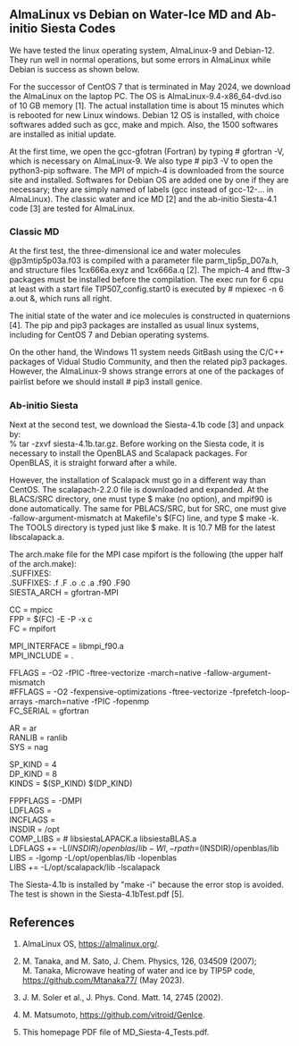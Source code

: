 ## AlmaLinux vs Debian on Water-Ice MD and Ab-initio Siesta Codes

We have tested the linux operating system, AlmaLinux-9 and Debian-12. 
They run well in normal operations, but some errors in AlmaLinux while
Debian is success as shown below.

For the successor of CentOS 7 that is terminated in May 2024, we download the
AlmaLinux on the laptop PC. The OS is AlmaLinux-9.4-x86_64-dvd.iso of 10 GB memory [1]. 
The actual installation time is about 15 minutes which is rebooted for new Linux windows.
Debian 12 OS is installed, with choice softwares added such as gcc, make and mpich.
Also, the 1500 softwares are installed as initial update.  

At the first time, we open the gcc-gfotran (Fortran) by typing # gfortran -V, 
which is necessary on AlmaLinux-9. We also type # pip3 -V to open the python3-pip software.
The MPI of mpich-4 is downloaded from the source site and installed.
Softwares for Debian OS are added one by one if they are necessary; they are simply
named of labels (gcc instead of gcc-12-... in AlmaLinux).
The classic water and ice MD [2] and the ab-initio Siesta-4.1 code [3] are tested
for AlmaLinux.

### Classic MD ###

At the first test, the three-dimensional ice and water molecules 
@p3mtip5p03a.f03 is compiled with a parameter file parm_tip5p_D07a.h, 
and structure files 1cx666a.exyz and 1cx666a.q [2]. 
The mpich-4 and fftw-3 packages must be installed before the compilation. 
The exec run for 6 cpu at least with a start file TIP507_config.start0 
is executed by # mpiexec -n 6 a.out &, which runs all right.

The initial state of the water and ice molecules is constructed in quaternions [4]. 
The pip and pip3 packages are installed as usual linux systems, including for CentOS 7 
and Debian operating systems. 

On the other hand, the Windows 11 system needs GitBash using the C/C++ packages of 
Vidual Studio Community, and then the related pip3 packages. 
However, the AlmaLinux-9 shows strange errors at one of the packages of pairlist 
before we should install # pip3 install genice. 　

### Ab-initio Siesta ###

Next at the second test, we download the Siesta-4.1b code [3] and unpack by:  
% tar -zxvf siesta-4.1b.tar.gz. Before working on the Siesta code, 
it is necessary to install the OpenBLAS and Scalapack packages.
For OpenBLAS, it is straight forward after a while.

However, the installation of Scalapack must go in a different way than CentOS.
The scalapach-2.2.0 file is downloaded and expanded. At the BLACS/SRC directory, 
one must type $ make (no option), and mpif90 is done automatically.
The same for PBLACS/SRC, but for SRC, one must give -fallow-argument-mismatch
at Makefile's $(FC) line, and type $ make -k. The TOOLS directory is typed 
just like $ make. It is 10.7 MB for the latest libscalapack.a.

The arch.make file for the MPI case mpifort is the following (the upper half
of the arch.make):  
  .SUFFIXES:  
  .SUFFIXES: .f .F .o .c .a .f90 .F90  
  SIESTA_ARCH = gfortran-MPI  

  CC = mpicc  
  FPP = $(FC) -E -P -x c  
  FC = mpifort  

  MPI_INTERFACE = libmpi_f90.a  
  MPI_INCLUDE = .   

  FFLAGS = -O2 -fPIC -ftree-vectorize -march=native -fallow-argument-mismatch  
 #FFLAGS = -O2 -fexpensive-optimizations -ftree-vectorize -fprefetch-loop-arrays -march=native -fPIC -fopenmp  
  FC_SERIAL = gfortran  

  AR = ar  
  RANLIB = ranlib  
  SYS = nag  

  SP_KIND = 4  
  DP_KIND = 8  
  KINDS   = $(SP_KIND) $(DP_KIND)   
  
  FPPFLAGS = -DMPI   
  LDFLAGS  =  
  INCFLAGS =  
  INSDIR = /opt  
  COMP_LIBS =     # libsiestaLAPACK.a libsiestaBLAS.a  
  LDFLAGS += -L$(INSDIR)/openblas/lib -Wl,-rpath=$(INSDIR)/openblas/lib  
  LIBS = -lgomp -L/opt/openblas/lib -lopenblas  
  LIBS += -L/opt/scalapack/lib -lscalapack  

The Siesta-4.1b is installed by "make -i" because the error stop is avoided.
The test is shown in the Siesta-4.1bTest.pdf [5].


## References

1. AlmaLinux OS, https://almalinux.org/.

2. M. Tanaka, and M. Sato, J. Chem. Physics, 126, 034509 (2007);  
   M. Tanaka, Microwave heating of water and ice by TIP5P code,  
   https://github.com/Mtanaka77/ (May 2023).

3. J. M. Soler et al., J. Phys. Cond. Matt. 14, 2745 (2002).

4. M. Matsumoto, https://github.com/vitroid/GenIce.

5. This homepage PDF file of MD_Siesta-4_Tests.pdf. 

